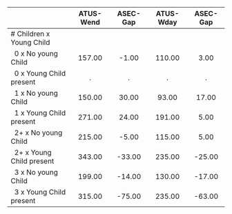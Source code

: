 
|                      |    ATUS-Wend |     ASEC-Gap |    ATUS-Wday |     ASEC-Gap |
| -------------------- | :----------: | :----------: | :----------: | :----------: |
| # Children x Young Child |              |              |              |              |
| &nbsp;&nbsp;0 x No young Child |       157.00 |        -1.00 |       110.00 |         3.00 |
| &nbsp;&nbsp;0 x Young Child present |            . |            . |            . |            . |
| &nbsp;&nbsp;1 x No young Child |       150.00 |        30.00 |        93.00 |        17.00 |
| &nbsp;&nbsp;1 x Young Child present |       271.00 |        24.00 |       191.00 |         5.00 |
| &nbsp;&nbsp;2+ x No young Child |       215.00 |        -5.00 |       115.00 |         5.00 |
| &nbsp;&nbsp;2+ x Young Child present |       343.00 |       -33.00 |       235.00 |       -25.00 |
| &nbsp;&nbsp;3 x No young Child |       199.00 |       -14.00 |       130.00 |       -17.00 |
| &nbsp;&nbsp;3 x Young Child present |       315.00 |       -75.00 |       235.00 |       -63.00 |

